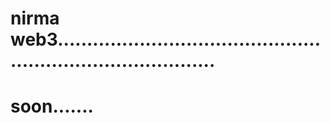 # nirma web3................................................................................
# soon.......
